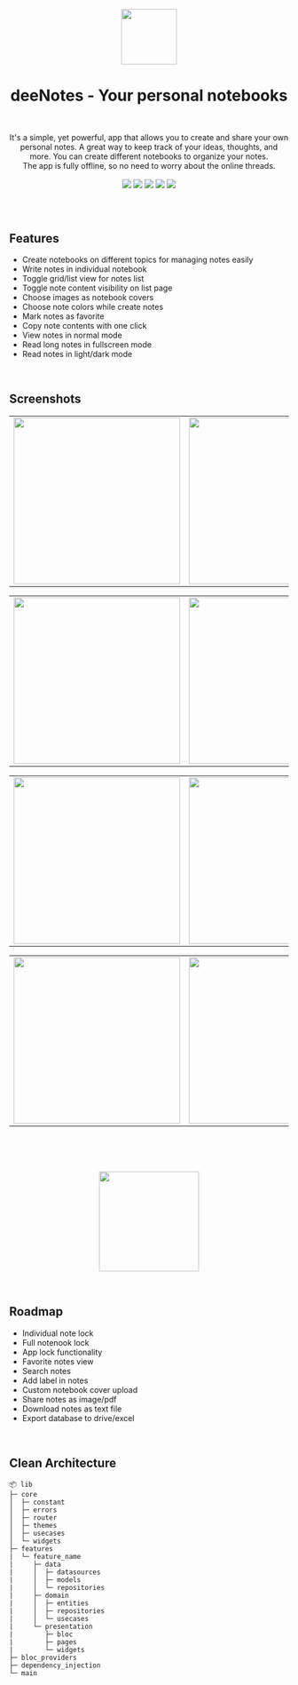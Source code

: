 <p align="center"> 
  <tr>
     <td><img src="https://www.notion.so/image/https%3A%2F%2Fs3-us-west-2.amazonaws.com%2Fsecure.notion-static.com%2F2df6213c-cec7-4782-9c8e-cc0a328c62f8%2FdeeNotes-logo-gif-min.gif?table=block&id=b379ab22-6b2d-4efb-9dce-b43beec29fd4&spaceId=3107c0c8-1d6e-462e-8ab2-26ba76caa796&userId=73918c78-f0a6-467b-83c8-c747d80076b1&cache=v2" width=100 ></td>
  </tr>
 </p>

<h1 align="center">deeNotes - Your personal notebooks</h1>
</br>

<p align="center" > It's a simple, yet powerful, app that allows you to create and share your own personal notes. A great way to keep track of your ideas, thoughts, and more. You can create different notebooks to organize your notes. </br> The app is fully offline, so no need to worry about the online threads.</p>


<div align="center">
<img align="center" src="https://img.shields.io/badge/Flutter-%2302569B.svg?style=flat"/>
<img align="center" src="https://img.shields.io/badge/-BLoC-blue?style=flat"/>
<img align="center" src="https://img.shields.io/badge/-Clean Architecture-2FA52F?style=flat"/>
<img align="center" src="https://img.shields.io/badge/-Sqflite-4EA9DF?style=flat"/>
<img align="center" src="https://img.shields.io/badge/-Go Router-0B458B?style=flat"/>
</div>


</br></br>

## Features
- Create notebooks on different topics for managing notes easily
- Write notes in individual notebook
- Toggle grid/list view for notes list
- Toggle note content visibility on list page
- Choose images as notebook covers
- Choose note colors while create notes
- Mark notes as favorite
- Copy note contents with one click
- View notes in normal mode
- Read long notes in fullscreen mode
- Read notes in light/dark mode

</br>

## Screenshots
<table align="center">
  <tr>
    <td><img src="https://www.notion.so/image/https%3A%2F%2Fs3-us-west-2.amazonaws.com%2Fsecure.notion-static.com%2Ff0b032f3-8b27-4e04-ab3d-8ef643a1003e%2FdeeNotes_-_mockups-HI_(1)-min.png?table=block&id=98c77a59-77e8-4207-9c42-5fe6c0f2d112&spaceId=3107c0c8-1d6e-462e-8ab2-26ba76caa796&width=2000&userId=73918c78-f0a6-467b-83c8-c747d80076b1&cache=v2" width=300 ></td>
    <td><img src="https://www.notion.so/image/https%3A%2F%2Fs3-us-west-2.amazonaws.com%2Fsecure.notion-static.com%2Fc672c731-0c7f-4b02-95bf-5ccb3023803f%2FdeeNotes_-_mockups-HI_(2)-min.png?table=block&id=41c293b0-d787-4dfa-a985-ba2f1ca734da&spaceId=3107c0c8-1d6e-462e-8ab2-26ba76caa796&width=1920&userId=73918c78-f0a6-467b-83c8-c747d80076b1&cache=v2" width=300 ></td>
    <td><img src="https://www.notion.so/image/https%3A%2F%2Fs3-us-west-2.amazonaws.com%2Fsecure.notion-static.com%2F58091260-b768-44ba-b573-4a90431e1e58%2FdeeNotes_-_mockups-HI_(3)-min.png?table=block&id=951ffbca-9fb7-40a0-8e72-3191d7769664&spaceId=3107c0c8-1d6e-462e-8ab2-26ba76caa796&width=1920&userId=73918c78-f0a6-467b-83c8-c747d80076b1&cache=v2" width=300 ></td>
  </tr>
 </table>
<table align="center">

  <tr>
    <td><img src="https://www.notion.so/image/https%3A%2F%2Fs3-us-west-2.amazonaws.com%2Fsecure.notion-static.com%2F69dac1dc-55ae-4541-9f1a-1eb4b638427e%2FdeeNotes_-_mockups-HI_(4)-min.png?table=block&id=5c2ca843-463d-484e-97df-3e5376252031&spaceId=3107c0c8-1d6e-462e-8ab2-26ba76caa796&width=1920&userId=73918c78-f0a6-467b-83c8-c747d80076b1&cache=v2" width=300 ></td>
    <td><img src="https://www.notion.so/image/https%3A%2F%2Fs3-us-west-2.amazonaws.com%2Fsecure.notion-static.com%2Ff53da06f-7ae2-463c-a7e9-ec5ef8dd1800%2FdeeNotes_-_mockups-HI_(5)-min.png?table=block&id=d03f40fd-3784-4374-b736-f9bdeec711bb&spaceId=3107c0c8-1d6e-462e-8ab2-26ba76caa796&width=1920&userId=73918c78-f0a6-467b-83c8-c747d80076b1&cache=v2" width=300 ></td>
    <td><img src="https://www.notion.so/image/https%3A%2F%2Fs3-us-west-2.amazonaws.com%2Fsecure.notion-static.com%2Fb44693a8-449c-49bc-ba80-151894c98cd4%2FdeeNotes_-_mockups-HI_(6)-min.png?table=block&id=92ca050a-ef79-47cf-9a8e-d6a9bbebcfae&spaceId=3107c0c8-1d6e-462e-8ab2-26ba76caa796&width=1920&userId=73918c78-f0a6-467b-83c8-c747d80076b1&cache=v2" width=300 ></td>
  </tr>
 </table>
 <table align="center">
  <tr>
    <td><img src="https://www.notion.so/image/https%3A%2F%2Fs3-us-west-2.amazonaws.com%2Fsecure.notion-static.com%2F9649d388-b2ef-4dab-b639-10b6dce887df%2FdeeNotes_-_mockups-HI_(7)-min.png?table=block&id=9935a672-7442-459c-bff8-e1b06606ae7d&spaceId=3107c0c8-1d6e-462e-8ab2-26ba76caa796&width=1920&userId=73918c78-f0a6-467b-83c8-c747d80076b1&cache=v2" width=300 ></td>
    <td><img src="https://www.notion.so/image/https%3A%2F%2Fs3-us-west-2.amazonaws.com%2Fsecure.notion-static.com%2F23dfb438-87cb-492e-86a1-2205371e03b5%2FdeeNotes_-_mockups-HI_(8)-min.png?table=block&id=47af5831-cda8-4928-9b8d-e1264d8e0348&spaceId=3107c0c8-1d6e-462e-8ab2-26ba76caa796&width=1920&userId=73918c78-f0a6-467b-83c8-c747d80076b1&cache=v2" width=300 ></td>
    <td><img src="https://www.notion.so/image/https%3A%2F%2Fs3-us-west-2.amazonaws.com%2Fsecure.notion-static.com%2F542d3f0e-0b04-4dbd-a9ea-76aa67e9a764%2FdeeNotes_-_mockups-HI_(9)-min.png?table=block&id=65d264f0-d4b0-47bd-a5a3-70bec8280a32&spaceId=3107c0c8-1d6e-462e-8ab2-26ba76caa796&width=1920&userId=73918c78-f0a6-467b-83c8-c747d80076b1&cache=v2" width=300 ></td>
  </tr>
 </table>
 <table align="center">
  <tr>
    <td><img src="https://www.notion.so/image/https%3A%2F%2Fs3-us-west-2.amazonaws.com%2Fsecure.notion-static.com%2F2ece9605-f76f-4591-b94f-3a95c1f615ae%2FdeeNotes_-_mockups-HI_(10)-min.png?table=block&id=9dec9040-439f-4ed0-b1d8-f37d7aaa74ce&spaceId=3107c0c8-1d6e-462e-8ab2-26ba76caa796&width=1920&userId=73918c78-f0a6-467b-83c8-c747d80076b1&cache=v2" width=300 ></td>
    <td><img src="https://www.notion.so/image/https%3A%2F%2Fs3-us-west-2.amazonaws.com%2Fsecure.notion-static.com%2F252e8d33-a33a-45bb-93be-8943a810df2b%2FdeeNotes_-_mockups-HI_(11)-min.png?table=block&id=0cce3edc-2365-43fd-a4a2-c1f0ba16222c&spaceId=3107c0c8-1d6e-462e-8ab2-26ba76caa796&width=1920&userId=73918c78-f0a6-467b-83c8-c747d80076b1&cache=v2" width=300 ></td>
    <td><img src="https://www.notion.so/image/https%3A%2F%2Fs3-us-west-2.amazonaws.com%2Fsecure.notion-static.com%2F6c163537-d4c8-4b65-a600-f6558046d41d%2FdeeNotes_-_mockups-HI_(12)-min.png?table=block&id=91331c1e-4cf7-41d7-bad4-9d5921448be3&spaceId=3107c0c8-1d6e-462e-8ab2-26ba76caa796&width=1920&userId=73918c78-f0a6-467b-83c8-c747d80076b1&cache=v2" width=300 ></td>
  </tr>
 </table>

</br>
</br>
</br>

<p align="center">
  <a href="https://rebrand.ly/deeNotes_playstore">
  <img width="180" src="https://www.notion.so/image/https%3A%2F%2Fs3-us-west-2.amazonaws.com%2Fsecure.notion-static.com%2F53562920-4f3f-4acf-ad1b-e3394b5cdacb%2FPlay_Store_badge.png?table=block&id=d0582e37-3734-44d4-8c4e-8f047733bd0c&spaceId=3107c0c8-1d6e-462e-8ab2-26ba76caa796&width=2000&userId=73918c78-f0a6-467b-83c8-c747d80076b1&cache=v2">
  </a>
</p>

</br>

## Roadmap
- Individual note lock
- Full notenook lock
- App lock functionality
- Favorite notes view
- Search notes
- Add label in notes
- Custom notebook cover upload
- Share notes as image/pdf
- Download notes as text file
- Export database to drive/excel


</br>


## Clean Architecture
```
📦 lib
├─ core
│  ├─ constant
│  ├─ errors
│  ├─ router
│  ├─ themes
│  ├─ usecases
│  └─ widgets
├─ features
|  └─ feature_name
|     ├─ data
|     │  ├─ datasources
|     │  ├─ models
|     │  └─ repositories
|     ├─ domain
|     │  ├─ entities
|     │  ├─ repositories
|     │  └─ usecases
|     └─ presentation
|        ├─ bloc
|        ├─ pages
|        └─ widgets
├─ bloc_providers
├─ dependency_injection
└─ main
```
